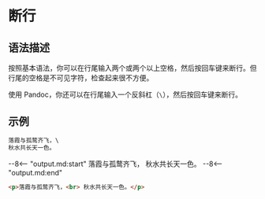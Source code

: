 # 断行

## 语法描述

按照基本语法，你可以在行尾输入两个或两个以上空格，然后按回车键来断行。但行尾的空格是不可见字符，检查起来很不方便。

使用 Pandoc，你还可以在行尾输入一个反斜杠（`\`），然后按回车键来断行。

## 示例

```markdown
落霞与孤鹜齐飞，\
秋水共长天一色。
```

--8<-- "output.md:start"
落霞与孤鹜齐飞，
秋水共长天一色。
--8<-- "output.md:end"

```html
<p>落霞与孤鹜齐飞，<br> 秋水共长天一色。</p>
```